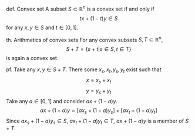 def. Convex set
    A subset $S \subset \mathbb{R}^n$ is a convex set if and only if
    $$tx + (1-t)y \in S$$
    for any $x, y \in S$ and $t \in [0, 1]$.


th. Arithmetics of convex sets
    For any convex subsets $S, T \subset \mathbb{R}^n$,
    $$S +T = \{s + t| s\in S, t \in T\}$$
    is again a convex set.

pf.
    Take any $x, y \in S + T$. There some $x_s, x_t, y_s, y_t$ exist such that
    $$x = x_s + x_t $$
    $$y = y_s + y_t $$
    Take any $a \in [0, 1]$ and consider $ax + (1-a)y$.
    $$ax + (1-a)y = [ax_s + (1-a)y_s] + [ax_t + (1-a)y_t]$$
    Since $ax_s + (1-a)y_s \in S$, $ax_t + (1-a)y_t \in T$, $ax + (1-a)y$ is a member of $S+T$.

